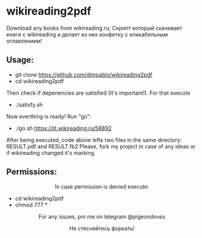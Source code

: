 # wikireading2pdf
Download any books from wikireading.ru; Скрипт который скачивает книги с wikireading и делает из них конфетку с кликабельным оглавлением! 

  ## Usage:

* git clone https://github.com/dimpablo/wikireading2pdf
* cd wikireading2pdf

Then check if depenencies are satisfied (It's important!). For that execute
* ./satisfy.sh

Now everthing is ready! Run "go":
 
* ./go.sh https://lit.wikireading.ru/58892

  
After being executed, code above lefts two files in the same directory: RESULT.pdf and RESULT.fb2
Please, fork my project in case of any ideas or if wikireading changed it's marking.

  ## Permissions:

<p align="center">In case permission is denied execute:</p>

* cd wikireading2pdf
* chmod 777 *


<p align="center">For any issues, pm me on telegram @pigeondoves</p>
<p align="center">Не стесняйтесь форкать!</p>

  
